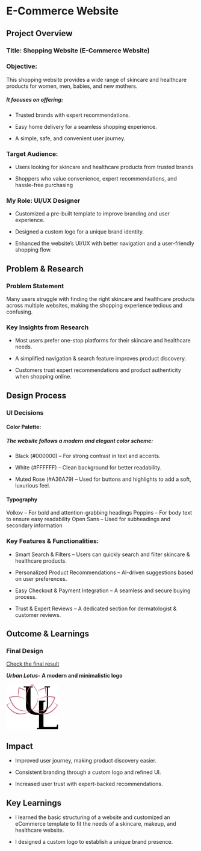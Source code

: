 # E-Commerce Website


## Project Overview


### Title: Shopping Website (E-Commerce Website)


### Objective:


This shopping website provides a wide range of skincare and healthcare products for women, men, babies, and new mothers. 


##### It focuses on offering:


- Trusted brands with expert recommendations.

  
- Easy home delivery for a seamless shopping experience.

  
- A simple, safe, and convenient user journey.

  
### Target Audience:


- Users looking for skincare and healthcare products from trusted brands

  
- Shoppers who value convenience, expert recommendations, and hassle-free purchasing

  
  
### My Role: UI/UX Designer


- Customized a pre-built template to improve branding and user experience.

  
- Designed a custom logo for a unique brand identity.

  
- Enhanced the website’s UI/UX with better navigation and a user-friendly shopping flow.

  
## Problem & Research


### Problem Statement


Many users struggle with finding the right skincare and healthcare products across multiple websites, making the shopping experience tedious and confusing.


### Key Insights from Research


- Most users prefer one-stop platforms for their skincare and healthcare needs.


- A simplified navigation & search feature improves product discovery.


- Customers trust expert recommendations and product authenticity when shopping online.


## Design Process


### UI Decisions


#### Color Palette:


##### The website follows a modern and elegant color scheme:


- Black (#000000) – For strong contrast in text and accents.


- White (#FFFFFF) – Clean background for better readability.

  
- Muted Rose (#A36A79) – Used for buttons and highlights to add a soft, luxurious feel.


#### Typography


Volkov – For bold and attention-grabbing headings
Poppins – For body text to ensure easy readability
Open Sans – Used for subheadings and secondary information


### Key Features & Functionalities:


- Smart Search & Filters – Users can quickly search and filter skincare & healthcare products.

  
- Personalized Product Recommendations – AI-driven suggestions based on user preferences.

  
- Easy Checkout & Payment Integration – A seamless and secure buying process.

  
- Trust & Expert Reviews – A dedicated section for dermatologist & customer reviews.


## Outcome & Learnings


### Final Design


[Check the final result](https://www.figma.com/design/aAGy0bwl8MJc7COBSeD8OR/Full-E-Commerce-Website-UI-UX-Design-(Community)?node-id=1-3&p=f&t=JbYQHCvW7wqZ7abw-0)


***Urban Lotus*- A modern and minimalistic logo**


![Logo](https://github.com/rizul2613/Rizul_portfolio/blob/main/urban%20lotus%20logo.png?raw=true)


## Impact


- Improved user journey, making product discovery easier.

  
- Consistent branding through a custom logo and refined UI.

  
- Increased user trust with expert-backed recommendations.


## Key Learnings


- I learned the basic structuring of a website and customized an eCommerce template to fit the needs of a skincare, makeup, and healthcare website.

- I designed a custom logo to establish a unique brand presence.



  








